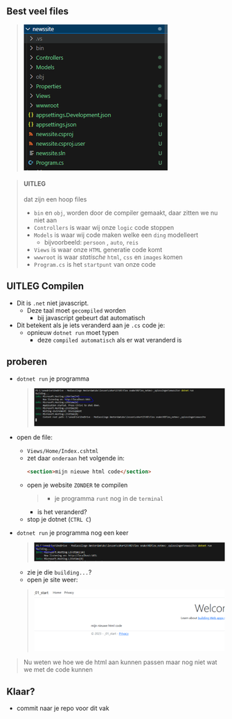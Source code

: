 ## Best veel files


> ![](img/macvisual.PNG)

> #### UITLEG
> dat zijn een hoop files
> - `bin` en `obj`, worden door de compiler gemaakt, daar zitten we nu niet aan
> - `Controllers` is waar wij onze `logic` code stoppen
> - `Models` is waar wij code maken welke een `ding` modelleert
>   - bijvoorbeeld: `persoon` , `auto`, `reis`
> - `Views` is waar onze `HTML` generatie code komt
> - `wwwroot` is waar *statische* `html`, `css` en `images` komen
> - `Program.cs` is het `startpunt` van onze code

## UITLEG Compilen

- Dit is `.net` niet javascript. 
    - Deze taal moet `gecompiled` worden
        - bij javascript gebeurt dat automatisch
- Dit betekent als je iets veranderd aan je `.cs` code je:
    - opnieuw  `dotnet run` moet typen
        - deze `compiled automatisch` als er wat veranderd is

## proberen

- `dotnet run` je programma
     > ![](img/run.PNG)
- open de file:
    - `Views/Home/Index.cshtml`
    - zet daar `onderaan` het volgende in:
        ```HTML
        <section>mijn nieuwe html code</section>
        ``` 
    - open je website `ZONDER` te compilen
        > - je programma `runt` nog in de `terminal` 
        - is het veranderd?
    - stop je dotnet (`CTRL C`)
- `dotnet run` je programma nog een keer

     > ![](img/building.PNG)
     - zie je die `building...`?
     - open je site weer:
     > ![](img/site2.PNG)

> Nu weten we hoe we de html aan kunnen passen
> maar nog niet wat we met de code kunnen


## Klaar?

- commit naar je repo voor dit vak